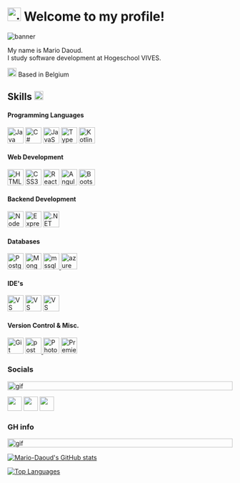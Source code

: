 <h1><img src="https://user-images.githubusercontent.com/18350557/176309783-0785949b-9127-417c-8b55-ab5a4333674e.gif" alt="gif" height="30"> Welcome to my profile!</h1>
<img src="https://user-images.githubusercontent.com/113902874/234075913-da2967dc-cfbc-42a2-b03d-c7dd83cc6967.gif" alt="banner">

My name is Mario Daoud. <br/>
I study software development at Hogeschool VIVES.

<p> <img src="https://user-images.githubusercontent.com/113902874/234090798-41092502-3014-44de-a578-0d6c221ddc40.gif" alt="banner" height="20px"> Based in Belgium</p>

<h2> Skills <img src="https://user-images.githubusercontent.com/113902874/234073077-fccd113c-96e0-4fb2-91ba-a4812fcccf35.gif" alt="gif" height="20px"></h2>
<h4>Programming Languages</h4>
<p align="left">
<a href="https://www.oracle.com/java/" target="_blank" rel="noreferrer"><img src="https://raw.githubusercontent.com/danielcranney/readme-generator/main/public/icons/skills/java-colored.svg" width="36" height="36" alt="Java" /></a>
<a href="https://docs.microsoft.com/en-us/dotnet/csharp/" target="_blank" rel="noreferrer"><img src="https://raw.githubusercontent.com/danielcranney/readme-generator/main/public/icons/skills/csharp-colored.svg" width="36" height="36" alt="C#" /></a>
<a href="https://developer.mozilla.org/en-US/docs/Web/JavaScript" target="_blank" rel="noreferrer"><img src="https://raw.githubusercontent.com/danielcranney/readme-generator/main/public/icons/skills/javascript-colored.svg" width="36" height="36" alt="JavaScript" /></a>
<a href="https://www.typescriptlang.org/" target="_blank" rel="noreferrer"><img src="https://raw.githubusercontent.com/danielcranney/readme-generator/main/public/icons/skills/typescript-colored.svg" width="36" height="36" alt="TypeScript" /></a>
<a href="https://kotlinlang.org/" target="_blank" rel="noreferrer"><img src="https://raw.githubusercontent.com/danielcranney/readme-generator/main/public/icons/skills/kotlin-colored.svg" width="36" height="36" alt="Kotlin" /></a>
</p>

<h4>Web Development</h4>
<p align="left">
<a href="https://developer.mozilla.org/en-US/docs/Glossary/HTML5" target="_blank" rel="noreferrer"><img src="https://raw.githubusercontent.com/danielcranney/readme-generator/main/public/icons/skills/html5-colored.svg" width="36" height="36" alt="HTML5" /></a>
<a href="https://www.w3.org/TR/CSS/#css" target="_blank" rel="noreferrer"><img src="https://raw.githubusercontent.com/danielcranney/readme-generator/main/public/icons/skills/css3-colored.svg" width="36" height="36" alt="CSS3" /></a>
<a href="https://reactjs.org/" target="_blank" rel="noreferrer"><img src="https://raw.githubusercontent.com/danielcranney/readme-generator/main/public/icons/skills/react-colored.svg" width="36" height="36" alt="React" /></a>
<a href="https://angular.io/" target="_blank" rel="noreferrer"><img src="https://raw.githubusercontent.com/danielcranney/readme-generator/main/public/icons/skills/angularjs-colored.svg" width="36" height="36" alt="Angular" /></a>
<a href="https://getbootstrap.com/" target="_blank" rel="noreferrer"><img src="https://raw.githubusercontent.com/danielcranney/readme-generator/main/public/icons/skills/bootstrap-colored.svg" width="36" height="36" alt="Bootstrap" /></a>
</p>

<h4>Backend Development</h4>
<p align="left">
<a href="https://nodejs.org/en/" target="_blank" rel="noreferrer"><img src="https://raw.githubusercontent.com/danielcranney/readme-generator/main/public/icons/skills/nodejs-colored.svg" width="36" height="36" alt="NodeJS" /></a>
<a href="https://expressjs.com/" target="_blank" rel="noreferrer"><img src="https://user-images.githubusercontent.com/113902874/234058068-024a63b8-7273-44df-ab85-82fbf8099819.png" width="36" height="36" alt="Express" /></a>
 <a href="https://dotnet.microsoft.com/en-us/" target="_blank" rel="noreferrer"><img src="https://user-images.githubusercontent.com/113902874/234060101-77dbc2b8-8d3f-4247-a84c-ed74ce4567e6.png" width="36" height="36" alt=".NET" /></a>

<h4>Databases</h4>
<a href="https://www.postgresql.org/" target="_blank" rel="noreferrer"><img src="https://raw.githubusercontent.com/danielcranney/readme-generator/main/public/icons/skills/postgresql-colored.svg" width="36" height="36" alt="PostgreSQL" /></a>
<a href="https://www.mongodb.com/" target="_blank" rel="noreferrer"><img src="https://raw.githubusercontent.com/danielcranney/readme-generator/main/public/icons/skills/mongodb-colored.svg" width="36" height="36" alt="MongoDB" /></a>
<a href="https://www.microsoft.com/en-us/sql-server" target="_blank" rel="noreferrer"> <img src="https://user-images.githubusercontent.com/113902874/234061311-60a0d297-b9ac-4034-adc8-c85feaa0fa66.png" alt="mssql" width="36" height="36"/> </a>
<a href="https://azure.microsoft.com/en-us" target="_blank" rel="noreferrer"> <img src="https://user-images.githubusercontent.com/113902874/234061061-68f65991-d412-407e-949c-95e6558cdc1e.png" alt="azure" width="36" height="36"/> </a>

<h4>IDE's</h4>

<a href="https://visualstudio.microsoft.com/" target="_blank" rel="noreferrer"><img src="https://user-images.githubusercontent.com/113902874/234062469-4e4487d5-a2fe-43b3-8ae6-bcefbe9bb136.svg" width="36" height="36" alt="VS" /></a>
<a href="https://code.visualstudio.com/" target="_blank" rel="noreferrer"><img src="https://user-images.githubusercontent.com/113902874/234062455-48868ab9-7674-43cc-8d57-7371b142f869.png" width="36" height="36" alt="VS" /></a>
<a href="https://www.jetbrains.com/idea/" target="_blank" rel="noreferrer"><img src="https://user-images.githubusercontent.com/113902874/234062475-91dd9f9a-086f-49d7-be0f-d713541177a1.png" width="36" height="36" alt="VS" /></a>

<h4>Version Control & Misc.</h4>
<a href="https://git-scm.com/" target="_blank" rel="noreferrer"><img src="https://raw.githubusercontent.com/danielcranney/readme-generator/main/public/icons/skills/git-colored.svg" width="36" height="36" alt="Git" /></a>
<a href="https://postman.com" target="_blank" rel="noreferrer"> <img src="https://www.vectorlogo.zone/logos/getpostman/getpostman-icon.svg" alt="postman" width="36" height="36"/> </a>
<a href="https://www.adobe.com/uk/products/photoshop.html" target="_blank" rel="noreferrer"><img src="https://raw.githubusercontent.com/danielcranney/readme-generator/main/public/icons/skills/photoshop-colored.svg" width="36" height="36" alt="Photoshop" /></a>
<a href="https://www.adobe.com/uk/products/premiere.html" target="_blank" rel="noreferrer"><img src="https://raw.githubusercontent.com/danielcranney/readme-generator/main/public/icons/skills/premierepro-colored.svg" width="36" height="36" alt="Premiere Pro" /></a>

<h3>Socials</h3>
<img src="https://user-images.githubusercontent.com/113902874/234074115-a8b354da-d311-4d12-b2da-8f4e2623abc1.gif" alt="gif" height="20" width="100%">

<p align="left"> <a href="https://discord.com/users/293429476195565579" target="_blank" rel="noreferrer"><img src="https://raw.githubusercontent.com/danielcranney/readme-generator/main/public/icons/socials/discord.svg" width="32" height="32" /></a> <a href="https://www.github.com/Mario-Daoud" target="_blank" rel="noreferrer"><img src="https://user-images.githubusercontent.com/113902874/234058344-fb9795a5-c197-4b52-8d9c-23c1f0a83c17.png" width="32" height="32" /></a> <a href="https://www.linkedin.com/in/mario-daoud-bb5628268/" target="_blank" rel="noreferrer"><img src="https://raw.githubusercontent.com/danielcranney/readme-generator/main/public/icons/socials/linkedin.svg" width="32" height="32" /></a></p>

<h3>GH info</h3>
<img src="https://user-images.githubusercontent.com/113902874/234074115-a8b354da-d311-4d12-b2da-8f4e2623abc1.gif" alt="gif" height="20" width="100%">

<a href="http://www.github.com/Mario-Daoud"><img src="https://github-readme-stats.vercel.app/api?username=Mario-Daoud&show_icons=true&hide=prs,issues,&count_private=true&title_color=3382ed&text_color=ffffff&icon_color=f97316&bg_color=22272e&hide_border=true&show_icons=true" alt="Mario-Daoud's GitHub stats" /></a>

<a href="https://github.com/Mario-Daoud" align="left"><img src="https://github-readme-stats.vercel.app/api/top-langs/?username=Mario-Daoud&langs_count=10&title_color=3382ed&text_color=ffffff&icon_color=f97316&bg_color=22272e&hide_border=true&locale=en&custom_title=Top%20%Languages" alt="Top Languages" /></a>
